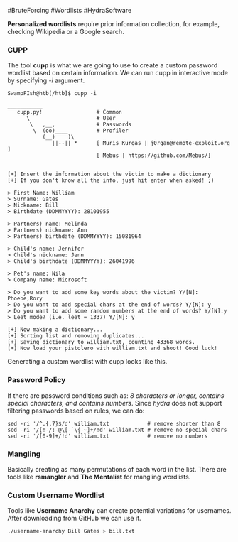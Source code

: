 #BruteForcing #Wordlists #HydraSoftware 

**Personalized wordlists** require prior information collection, for example, checking Wikipedia or a Google search. 
### CUPP
The tool **cupp** is what we are going to use to create a custom password wordlist based on certain information. We can run cupp in interactive mode by specifying *-i* argument.
```shell-session
SwampFIsh@htb[/htb]$ cupp -i

___________
   cupp.py!                 # Common
      \                     # User
       \   ,__,             # Passwords
        \  (oo)____         # Profiler
           (__)    )\
              ||--|| *      [ Muris Kurgas | j0rgan@remote-exploit.org ]
                            [ Mebus | https://github.com/Mebus/]


[+] Insert the information about the victim to make a dictionary
[+] If you don't know all the info, just hit enter when asked! ;)

> First Name: William
> Surname: Gates
> Nickname: Bill
> Birthdate (DDMMYYYY): 28101955

> Partners) name: Melinda
> Partners) nickname: Ann
> Partners) birthdate (DDMMYYYY): 15081964

> Child's name: Jennifer
> Child's nickname: Jenn
> Child's birthdate (DDMMYYYY): 26041996

> Pet's name: Nila
> Company name: Microsoft

> Do you want to add some key words about the victim? Y/[N]: Phoebe,Rory
> Do you want to add special chars at the end of words? Y/[N]: y
> Do you want to add some random numbers at the end of words? Y/[N]:y
> Leet mode? (i.e. leet = 1337) Y/[N]: y

[+] Now making a dictionary...
[+] Sorting list and removing duplicates...
[+] Saving dictionary to william.txt, counting 43368 words.
[+] Now load your pistolero with william.txt and shoot! Good luck!
```
Generating a custom wordlist with cupp looks like this.
### Password Policy
If there are password conditions such as: *8 characters or longer, contains special characters, and contains numbers*. Since *hydra* does not support filtering passwords based on rules, we can do:
``` shell-session
sed -ri '/^.{,7}$/d' william.txt            # remove shorter than 8
sed -ri '/[!-/:-@\[-`\{-~]+/!d' william.txt # remove no special chars
sed -ri '/[0-9]+/!d' william.txt            # remove no numbers
```
### Mangling
Basically creating as many permutations of each word in the list. There are tools like **rsmangler** and **The Mentalist** for mangling wordlists. 
### Custom Username Wordlist
Tools like **Username Anarchy** can create potential variations for usernames. After downloading from GitHub we can use it.
``` bash
./username-anarchy Bill Gates > bill.txt
```
